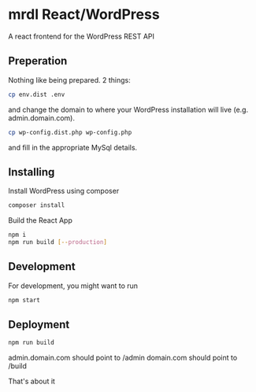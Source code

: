# mrdl React/WordPress

A react frontend for the WordPress REST API

## Preperation

Nothing like being prepared. 2 things:

```bash
cp env.dist .env
```

and change the domain to where your WordPress installation will live (e.g. admin.domain.com).

```bash
cp wp-config.dist.php wp-config.php
```

and fill in the appropriate MySql details.

## Installing

Install WordPress using composer

```bash
composer install
```

Build the React App

```bash
npm i
npm run build [--production]
```

## Development

For development, you might want to run

```bash
npm start
```

## Deployment

```bash
npm run build
```

admin.domain.com should point to /admin
domain.com should point to /build

That's about it
